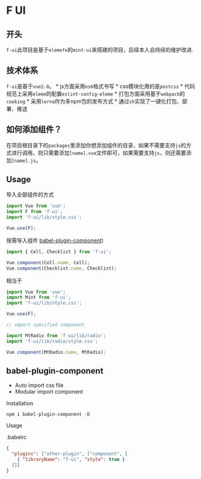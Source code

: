 # F UI

## 开头
`f-ui`此项目是基于`elemefe`的`mint-ui`来搭建的项目，后续本人会持续的维护改进.

## 技术体系
`f-ui`是基于`vue2.0`。
	* js方面采用`es6`格式书写
	* css模块化用的是`postcss`
	* 代码规范上采用`eleme`的配置`eslint-config-eleme`
	* 打包方面采用基于`webpack`的`cooking`
	* 采用`lerna`作为多npm包的发布方式
	* 通过`sh`实现了一键化打包、部署、推送

## 如何添加组件？
在项目根目录下的`packages`里添加你想添加组件的目录，如果不需要支持`js`的方式进行调用，则只需要添加`[name].vue`文件即可，如果需要支持`js`，则还需要添加`[name].js`。

## Usage
导入全部组件的方式
```javascript
import Vue from 'vue';
import F from 'f-ui';
import 'f-ui/lib/style.css';

Vue.use(F);
```
按需导入组件
[babel-plugin-component](https://www.npmjs.com/package/babel-plugin-component))

```javascript
import { Cell, Checklist } from 'f-ui';

Vue.component(Cell.name, Cell);
Vue.component(Checklist.name, Checklist);
```
相当于
```javascript
import Vue from 'vue';
import Mint from 'f-ui';
import 'f-ui/lib/style.css';

Vue.use(F);

// import specified component

import MtRadio from 'f-ui/lib/radio';
import 'f-ui/lib/radio/style.css';

Vue.component(MtRadio.name, MtRadio);
```

## babel-plugin-component
- Auto import css file
- Modular import component

Installation
```shell
npm i babel-plugin-component -D
```

Usage

.babelrc
```json
{
  "plugins": ["other-plugin", ["component", [
    { "libraryName": "f-ui", "style": true }
  ]]]
}
```
